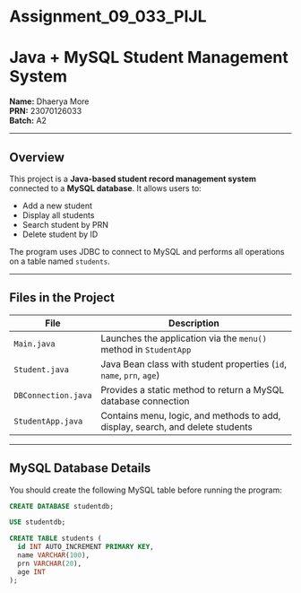 # Assignment_09_033_PIJL

# Java + MySQL Student Management System

**Name:** Dhaerya More  
**PRN:** 23070126033  
**Batch:** A2  

---

## Overview

This project is a **Java-based student record management system** connected to a **MySQL database**. It allows users to:

- Add a new student
- Display all students
- Search student by PRN
- Delete student by ID

The program uses JDBC to connect to MySQL and performs all operations on a table named `students`.

---

## Files in the Project

| File                | Description |
|---------------------|-------------|
| `Main.java`         | Launches the application via the `menu()` method in `StudentApp` |
| `Student.java`      | Java Bean class with student properties (`id`, `name`, `prn`, `age`) |
| `DBConnection.java` | Provides a static method to return a MySQL database connection |
| `StudentApp.java`   | Contains menu, logic, and methods to add, display, search, and delete students |

---

## MySQL Database Details

You should create the following MySQL table before running the program:

```sql
CREATE DATABASE studentdb;

USE studentdb;

CREATE TABLE students (
  id INT AUTO_INCREMENT PRIMARY KEY,
  name VARCHAR(100),
  prn VARCHAR(20),
  age INT
);
